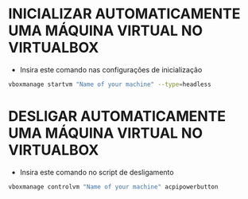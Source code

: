 # INICIALIZAR AUTOMATICAMENTE UMA MÁQUINA VIRTUAL NO VIRTUALBOX
- Insira este comando nas configurações de inicialização
```bash
vboxmanage startvm "Name of your machine" --type=headless
```

# DESLIGAR AUTOMATICAMENTE UMA MÁQUINA VIRTUAL NO VIRTUALBOX
- Insira este comando no script de desligamento
```bash
vboxmanage controlvm "Name of your machine" acpipowerbutton
```
